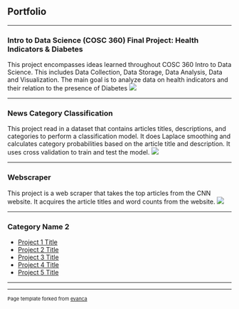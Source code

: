 ## Portfolio

--- 

### Intro to Data Science (COSC 360) Final Project: Health Indicators & Diabetes

This project encompasses ideas learned throughout COSC 360 Intro to Data Science. This includes Data Collection, Data Storage, Data Analysis, Data and Visualization. The main goal is to analyze data on health indicators and their relation to the presence of Diabetes
<img src="images/dummy_thumbnail.jpg?raw=true"/>

---
### News Category Classification

This project read in a dataset that contains articles titles, descriptions, and categories to perform a classification model. It does Laplace smoothing and calculates category probabilities based on the article title and description. It uses cross validation to train and test the model.
<img src="images/dummy_thumbnail.jpg?raw=true"/>

---
### Webscraper

This project is a web scraper that takes the top articles from the CNN website. It acquires the article titles and word counts from the website.
<img src="images/dummy_thumbnail.jpg?raw=true"/>

---

### Category Name 2

- [Project 1 Title](http://example.com/)
- [Project 2 Title](http://example.com/)
- [Project 3 Title](http://example.com/)
- [Project 4 Title](http://example.com/)
- [Project 5 Title](http://example.com/)

---




---
<p style="font-size:11px">Page template forked from <a href="https://github.com/evanca/quick-portfolio">evanca</a></p>
<!-- Remove above link if you don't want to attibute -->
